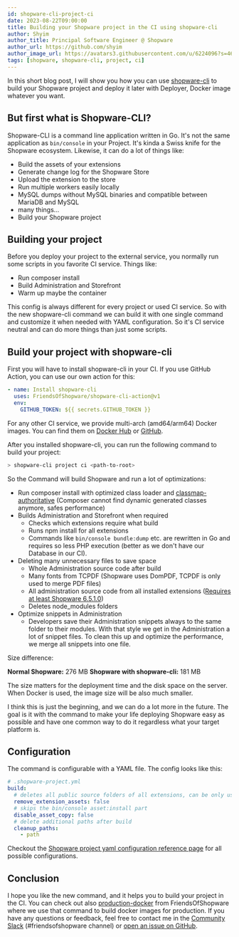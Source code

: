 ```yaml
---
id: shopware-cli-project-ci
date: 2023-08-22T09:00:00
title: Building your Shopware project in the CI using shopware-cli
author: Shyim
author_title: Principal Software Engineer @ Shopware
author_url: https://github.com/shyim
author_image_url: https://avatars3.githubusercontent.com/u/6224096?s=460&u=18be3a2d46f07dd42fc2b6dee9b4b9b68bca28d2&v=4
tags: [shopware, shopware-cli, project, ci]
---
```


In this short blog post, I will show you how you can use [shopware-cli](https://github.com/FriendsOfShopware/shopware-cli) to build your Shopware project and deploy it later with Deployer, Docker image whatever you want.

## But first what is Shopware-CLI?

Shopware-CLI is a command line application written in Go. It's not the same application as `bin/console` in your Project. It's kinda a Swiss knife for the Shopware ecosystem. Likewise, it can do a lot of things like:
- Build the assets of your extensions
- Generate change log for the Shopware Store
- Upload the extension to the store
- Run multiple workers easily locally
- MySQL dumps without MySQL binaries and compatible between MariaDB and MySQL
- many things...
- Build your Shopware project

## Building your project

Before you deploy your project to the external service, you normally run some scripts in you favorite CI service. Things like:
- Run composer install
- Build Administration and Storefront
- Warm up maybe the container

This config is always different for every project or used CI service. So with the new shopware-cli command we can build it with one single command and customize it when needed with YAML configuration. So it's CI service neutral and can do more things than just some scripts.

## Build your project with shopware-cli

First you will have to install shopware-cli in your CI. If you use GitHub Action, you can use our own action for this:

```yaml
- name: Install shopware-cli
  uses: FriendsOfShopware/shopware-cli-action@v1
  env:
    GITHUB_TOKEN: ${{ secrets.GITHUB_TOKEN }}
```

For any other CI service, we provide multi-arch (amd64/arm64) Docker images. You can find them on [Docker Hub](https://hub.docker.com/r/friendsofshopware/shopware-cli) or [GitHub](https://github.com/FriendsOfShopware/shopware-cli/pkgs/container/shopware-cli).

After you installed shopware-cli, you can run the following command to build your project:

```bash
> shopware-cli project ci <path-to-root>
```

So the Command will build Shopware and run a lot of optimizations:

- Run composer install with optimized class loader and [classmap-authoritative](https://getcomposer.org/doc/articles/autoloader-optimization.md#what-does-it-do--2) (Composer cannot find dynamic generated classes anymore, safes performance)
- Builds Administration and Storefront when required
    - Checks which extensions require what build
    - Runs npm install for all extensions
    - Commands like `bin/console bundle:dump` etc. are rewritten in Go and requires so less PHP execution (better as we don't have our Database in our CI).
- Deleting many unnecessary files to save space 
    - Whole Administration source code after build
    - Many fonts from TCPDF (Shopware uses DomPDF, TCPDF is only used to merge PDF files)
    - All administration source code from all installed extensions ([Requires at least Shopware 6.5.1.0](https://github.com/shopware/platform/commit/d5798c87037e25624c25f895cfbce5e8cef4be9a))
    - Deletes node_modules folders
- Optimize snippets in Administration
    - Developers save their Administration snippets always to the same folder to their modules. With that style we get in the Administration a lot of snippet files. To clean this up and optimize the performance, we merge all snippets into one file.

Size difference:

**Normal Shopware:** 276 MB
**Shopware with shopware-cli:** 181 MB

The size matters for the deployment time and the disk space on the server. When Docker is used, the image size will be also much smaller.

I think this is just the beginning, and we can do a lot more in the future. The goal is it with the command to make your life deploying Shopware easy as possible and have one common way to do it regardless what your target platform is.

## Configuration

The command is configurable with a YAML file. The config looks like this:

```yaml
# .shopware-project.yml
build:
  # deletes all public source folders of all extensions, can be only used when /bundles is served from local and not external CDN
  remove_extension_assets: false
  # skips the bin/console asset:install part
  disable_asset_copy: false
  # delete additional paths after build
  cleanup_paths:
    - path
```

Checkout the [Shopware project yaml configuration reference page](https://sw-cli.fos.gg/shopware-project-yml-schema/) for all possible configurations.

## Conclusion

I hope you like the new command, and it helps you to build your project in the CI. You can check out also [production-docker](https://github.com/FriendsOfShopware/production-docker) from FriendsOfShopware where we use that command to build docker images for production.
If you have any questions or feedback, feel free to contact me in the [Community Slack](https://slack.shopware.com) (#friendsofshopware channel) or [open an issue on GitHub](https://github.com/FriendsOfShopware/shopware-cli/issues).
